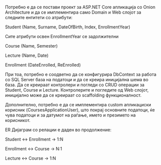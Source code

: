 Потребно е да се постави проект за ASP.NET Core апликација со Onion Architecture и да се имплементира само Domain и Web слојот за следните ентитети со атрибути:

Student (Name, Surname, DateOfBirth, Index, EnrollmentYear)

Сите атрибути освен EnrollmentYear се задолжителни

Course (Name, Semester)

Lecture (Name, Date)

Enrollment (DateEnrolled, ReEnrolled)

При тоа, потребно е соодветно да се конфигурира DbContext за работа со SQL Server база на податоци и да се креира иницијална шема во база. Да се креираат контролери и погледи со CRUD операции за Student, Course и Lecture. Контролерите и погледите од Web слојот, иницијално може да се креираат со scaffolding функционалност.

Дополнително, потребно е да се имплементира custom апликациски корисник (CoursesApplicationUser), што покрај основните податоци, ќе чува податоци и за датумот на раѓање, името и презимето на корисникот.

ER Дијаграм со релации е даден во продолжение:

Student ↔ Enrollment → 1:N

Enrollment ↔ Course → N:1

Lecture ↔ Course → 1:N
